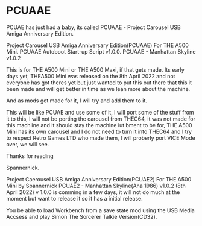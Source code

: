 # PCUAAE
PCUAE has just had a baby, its called PCUAAE - Project Carousel USB Amiga Anniversary Edition. 

Project Carousel USB Amiga Anniversary Edition(PCUAAE)
For THE A500 Mini.
PCUAAE Autoboot Start-up Script v1.0.0.
PCUAAE - Manhattan Skyline v1.0.2

This is for THE A500 Mini or THE A500 Maxi, if that gets made.
Its early days yet, THEA500 Mini was released on the 8th April 2022 and not everyone has got theres yet but just wanted to put this out there that this it been made and 
will get better in time as we lean more about the machine.

And as mods get made for it, I will try and add them to it.

This will be like PCUAE and use some of it, I will port some of the stuff from it to this, I will not be porting the carousel from THEC64, it was not made for this machiine and it should stay the machine iut bment to be for, THE A500 Mini has its own carousel and I do not need to turn it into THEC64 and I try to respect Retro Games LTD who made them, I will proberly port VICE Mode over, we will see.

Thanks for reading

Spannernick.

Project Caerousel USB Amiga Anniversary Edition(PCUAE2)
For THE A500 Mini
by Spannernick 
PCUAE2 - Manhattan Skyline(Aha 1986) v1.0.2
(8th April 2022)
v 1.0.0 is comming in a few days, it will not do much at the moment but want to release it so it has a initial release.

You be able to load Workbench from a save state mod using the USB Media Accsess and play Simon The Sorcerer Talkie Version(CD32).

